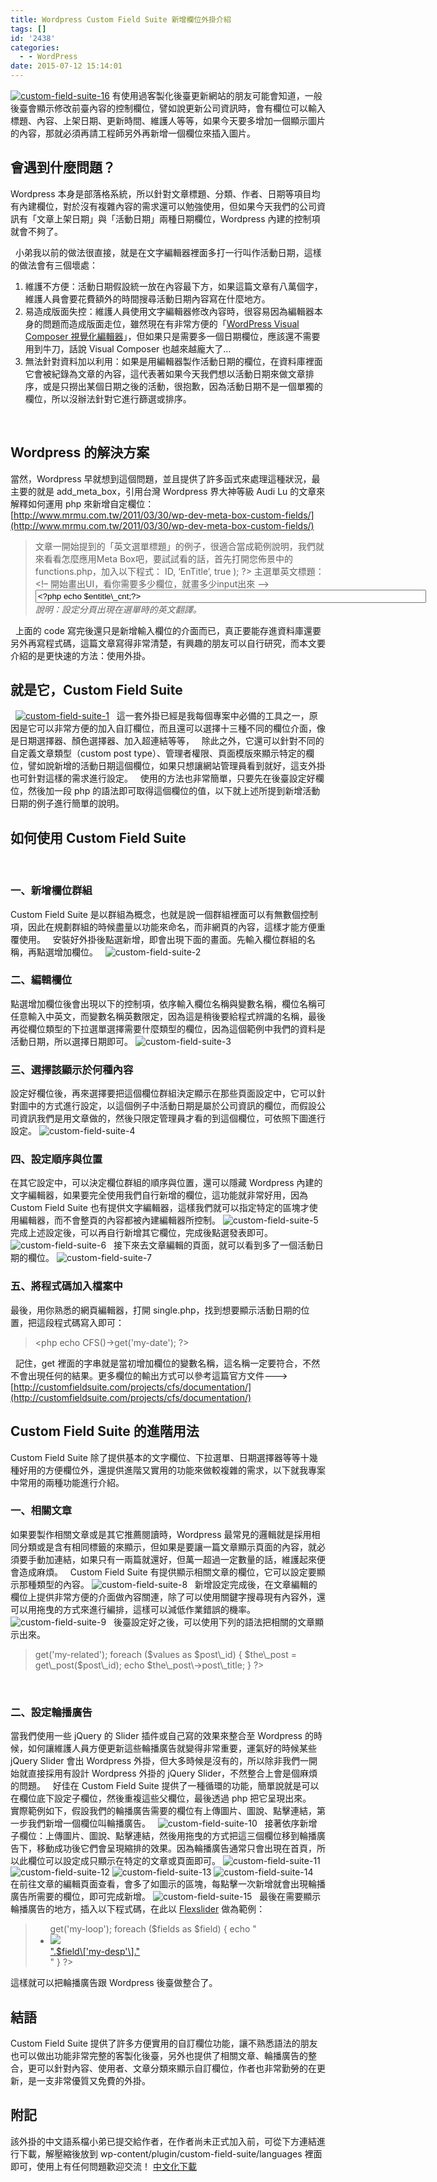 ```yaml
---
title: Wordpress Custom Field Suite 新增欄位外掛介紹
tags: []
id: '2438'
categories:
  - - WordPress
date: 2015-07-12 15:14:01
---
```


[![custom-field-suite-16](https://oberonlai.blog/wp-content/uploads/2015/07/custom-field-suite-16-1024x620.jpg)](http://www.prowebdesign.ro/flat-ui-dashboard-free-psd-by-prowebdesign/) 有使用過客製化後臺更新網站的朋友可能會知道，一般後臺會顯示修改前臺內容的控制欄位，譬如說更新公司資訊時，會有欄位可以輸入標題、內容、上架日期、更新時間、維護人等等，如果今天要多增加一個顯示圖片的內容，那就必須再請工程師另外再新增一個欄位來插入圖片。  

## 會遇到什麼問題？

Wordpress 本身是部落格系統，所以針對文章標題、分類、作者、日期等項目均有內建欄位，對於沒有複雜內容的需求還可以勉強使用，但如果今天我們的公司資訊有「文章上架日期」與「活動日期」兩種日期欄位，Wordpress 內建的控制項就會不夠了。
<!-- more -->
  小弟我以前的做法很直接，就是在文字編輯器裡面多打一行叫作活動日期，這樣的做法會有三個壞處：

1.  維護不方便：活動日期假設統一放在內容最下方，如果這篇文章有八萬個字，維護人員會要花費額外的時間搜尋活動日期內容寫在什麼地方。
2.  易造成版面失控：維護人員使用文字編輯器修改內容時，很容易因為編輯器本身的問題而造成版面走位，雖然現在有非常方便的「[WordPress Visual Composer 視覺化編輯器](https://oberonlai.blog/wordpress-for-business-website-tool/)」，但如果只是需要多一個日期欄位，應該還不需要用到牛刀，話說 Visual Composer 也越來越龐大了...
3.  無法針對資料加以利用：如果是用編輯器製作活動日期的欄位，在資料庫裡面它會被紀錄為文章的內容，這代表著如果今天我們想以活動日期來做文章排序，或是只撈出某個日期之後的活動，很抱歉，因為活動日期不是一個單獨的欄位，所以沒辦法針對它進行篩選或排序。

 

## Wordpress 的解決方案

當然，Wordpress 早就想到這個問題，並且提供了許多函式來處理這種狀況，最主要的就是 add\_meta\_box，引用台灣 Wordpress 界大神等級 Audi Lu 的文章來解釋如何運用 php 來新增自定欄位：[http://www.mrmu.com.tw/2011/03/30/wp-dev-meta-box-custom-fields/](http://www.mrmu.com.tw/2011/03/30/wp-dev-meta-box-custom-fields/)  

> 文章一開始提到的「英文選單標題」的例子，很適合當成範例說明，我們就來看看怎麼應用Meta Box吧，要試試看的話，首先打開您佈景中的functions.php，加入以下程式： <?php /\* 小範例：建立英文選單標題 \*/ add\_action(‘admin\_init’, ‘admin\_init\_fn’); // 指定後台初始化時要執行我們自訂的函式admin\_init\_fn function admin\_init\_fn() { // 使用add\_meta\_box來增加一個「自訂區塊」，在callback的參數位置，放上我們自訂的函式 EnTitleCB\_fn add\_meta\_box(‘EnTitle’, ‘英文標題’, ‘EnTitleCB\_fn’, ‘page’, ‘normal’, ‘high’, null); } // 當WP要畫出自訂區塊時，就會執行add\_meta\_box指定的這個callback函式 function EnTitleCB\_fn() { // 需要取得目前編輯的post資訊，如id global $post; // 把我們自訂的Post Meta從資料庫取出，待會放進欄位 // 看你需要多少欄位，就要執行幾次get\_post\_meta()來取值 $entitle\_cnt = get\_post\_meta( $post->ID, ‘EnTitle’, true ); ?> <th scope="row">主選單英文標題：</th> <td> <!– 開始畫出UI，看你需要多少欄位，就畫多少input出來 –> <label for="EnTitle"> <input id="EnTitle" type="text" size="75" name="EnTitle" value="<?php echo $entitle\_cnt;?>" /> <br /><em>說明：設定分頁出現在選單時的英文翻譯。</em> </label> </td> </tr> <?php } ?>

  上面的 code 寫完後還只是新增輸入欄位的介面而已，真正要能存進資料庫還要另外再寫程式碼，這篇文章寫得非常清楚，有興趣的朋友可以自行研究，而本文要介紹的是更快速的方法：使用外掛。  

## 就是它，Custom Field Suite

  [![custom-field-suite-1](https://oberonlai.blog/wp-content/uploads/2015/07/custom-field-suite-1-1024x511.jpg)](https://wordpress.org/plugins/custom-field-suite/)   這一套外掛已經是我每個專案中必備的工具之一，原因是它可以非常方便的加入自訂欄位，而且還可以選擇十三種不同的欄位介面，像是日期選擇器、顏色選擇器、加入超連結等等，   除此之外，它還可以針對不同的自定義文章類型（custom post type）、管理者權限、頁面模版來顯示特定的欄位，譬如說新增的活動日期這個欄位，如果只想讓網站管理員看到就好，這支外掛也可針對這樣的需求進行設定。   使用的方法也非常簡單，只要先在後臺設定好欄位，然後加一段 php 的語法即可取得這個欄位的值，以下就上述所提到新增活動日期的例子進行簡單的說明。  

## 如何使用 Custom Field Suite

 

### 一、新增欄位群組

Custom Field Suite 是以群組為概念，也就是說一個群組裡面可以有無數個控制項，因此在規劃群組的時候盡量以功能來命名，而非網頁的內容，這樣才能方便重覆使用。   安裝好外掛後點選新增，即會出現下面的畫面。先輸入欄位群組的名稱，再點選增加欄位。   ![custom-field-suite-2](https://oberonlai.blog/wp-content/uploads/2015/07/custom-field-suite-2-1024x580.jpg)  

### 二、編輯欄位

點選增加欄位後會出現以下的控制項，依序輸入欄位名稱與變數名稱，欄位名稱可任意輸入中英文，而變數名稱英數限定，因為這是稍後要給程式辨識的名稱，最後再從欄位類型的下拉選單選擇需要什麼類型的欄位，因為這個範例中我們的資料是活動日期，所以選擇日期即可。 ![custom-field-suite-3](https://oberonlai.blog/wp-content/uploads/2015/07/custom-field-suite-3-1024x621.jpg)  

### 三、選擇該顯示於何種內容

設定好欄位後，再來選擇要把這個欄位群組決定顯示在那些頁面設定中，它可以針對圖中的方式進行設定，以這個例子中活動日期是屬於公司資訊的欄位，而假設公司資訊我們是用文章做的，然後只限定管理員才看的到這個欄位，可依照下圖進行設定。 ![custom-field-suite-4](https://oberonlai.blog/wp-content/uploads/2015/07/custom-field-suite-4-1024x607.jpg)  

### 四、設定順序與位置

在其它設定中，可以決定欄位群組的順序與位置，還可以隱藏 Wordpress 內建的文字編輯器，如果要完全使用我們自行新增的欄位，這功能就非常好用，因為 Custom Field Suite 也有提供文字編輯器，這樣我們就可以指定特定的區塊才使用編輯器，而不會整頁的內容都被內建編輯器所控制。 ![custom-field-suite-5](https://oberonlai.blog/wp-content/uploads/2015/07/custom-field-suite-5-1024x540.jpg)   完成上述設定後，可以再自行新增其它欄位，完成後點選發表即可。 ![custom-field-suite-6](https://oberonlai.blog/wp-content/uploads/2015/07/custom-field-suite-6-1024x596.jpg)   接下來去文章編輯的頁面，就可以看到多了一個活動日期的欄位。 ![custom-field-suite-7](https://oberonlai.blog/wp-content/uploads/2015/07/custom-field-suite-7-1024x763.jpg)  

### 五、將程式碼加入檔案中

最後，用你熟悉的網頁編輯器，打開 single.php，找到想要顯示活動日期的位置，把這段程式碼寫入即可：

> <php echo CFS()->get('my-date'); ?>

  記住，get 裡面的字串就是當初增加欄位的變數名稱，這名稱一定要符合，不然不會出現任何的結果。更多欄位的輸出方式可以參考這篇官方文件--->[http://customfieldsuite.com/projects/cfs/documentation/](http://customfieldsuite.com/projects/cfs/documentation/)  

## Custom Field Suite 的進階用法

Custom Field Suite 除了提供基本的文字欄位、下拉選單、日期選擇器等等十幾種好用的方便欄位外，還提供進階又實用的功能來做較複雜的需求，以下就我專案中常用的兩種功能進行介紹。  

### 一、相關文章

如果要製作相關文章或是其它推薦閱讀時，Wordpress 最常見的邏輯就是採用相同分類或是含有相同標籤的來顯示，但如果是要讓一篇文章顯示頁面的內容，就必須要手動加連結，如果只有一兩篇就還好，但萬一超過一定數量的話，維護起來便會造成麻煩。   Custom Field Suite 有提供顯示相關文章的欄位，它可以設定要顯示那種類型的內容。 ![custom-field-suite-8](https://oberonlai.blog/wp-content/uploads/2015/07/custom-field-suite-8-1024x606.jpg)   新增設定完成後，在文章編輯的欄位上提供非常方便的介面做內容關連，除了可以使用關鍵字搜尋現有內容外，還可以用拖曳的方式來進行編排，這樣可以減低作業錯誤的機率。 ![custom-field-suite-9](https://oberonlai.blog/wp-content/uploads/2015/07/custom-field-suite-9-1024x524.jpg)   後臺設定好之後，可以使用下列的語法把相關的文章顯示出來。

> <?php $values = CFS()->get('my-related'); foreach ($values as $post\_id) { $the\_post = get\_post($post\_id); echo $the\_post\->post\_title; } ?>

 

### 二、設定輪播廣告

當我們使用一些 jQuery 的 Slider 插件或自己寫的效果來整合至 Wordpress 的時候，如何讓維護人員方便更新這些輪播廣告就變得非常重要，運氣好的時候某些 jQuery Slider 會出 Wordpress 外掛，但大多時候是沒有的，所以除非我們一開始就直接採用有設計 Wordpress 外掛的 jQuery Slider，不然整合上會是個麻煩的問題。   好佳在 Custom Field Suite 提供了一種循環的功能，簡單說就是可以在欄位底下設定子欄位，然後重複這些父欄位，最後透過 php 把它呈現出來。   實際範例如下，假設我們的輪播廣告需要的欄位有上傳圖片、圖說、點擊連結，第一步我們新增一個欄位叫輪播廣告。   ![custom-field-suite-10](https://oberonlai.blog/wp-content/uploads/2015/07/custom-field-suite-101-1024x578.jpg)   接著依序新增子欄位：上傳圖片、圖說、點擊連結，然後用拖曳的方式把這三個欄位移到輪播廣告下，移動成功後它們會呈現縮排的效果。因為輪播廣告通常只會出現在首頁，所以此欄位可以設定成只顯示在特定的文章或頁面即可。 ![custom-field-suite-11](https://oberonlai.blog/wp-content/uploads/2015/07/custom-field-suite-11-1024x465.jpg) ![custom-field-suite-12](https://oberonlai.blog/wp-content/uploads/2015/07/custom-field-suite-12-1024x632.jpg) ![custom-field-suite-13](https://oberonlai.blog/wp-content/uploads/2015/07/custom-field-suite-13-1024x673.jpg) ![custom-field-suite-14](https://oberonlai.blog/wp-content/uploads/2015/07/custom-field-suite-14-1024x416.jpg)   在前往文章的編輯頁面查看，會多了如圖示的區塊，每點擊一次新增就會出現輪播廣告所需要的欄位，即可完成新增。 ![custom-field-suite-15](https://oberonlai.blog/wp-content/uploads/2015/07/custom-field-suite-15-1024x798.jpg)   最後在需要顯示輪播廣告的地方，插入以下程式碼，在此以 [Flexslider](http://www.woothemes.com/flexslider/) 做為範例：

> <ul class="flexslider"> <php $fields = CFS()->get('my-loop'); foreach ($fields as $field) { echo "<li><a href='".$field\['my-link'\]."'><img src='".$field\['my-banner'\]."' /><br/>".$field\['my-desp'\]."</a></li>" } ?> </ul>

這樣就可以把輪播廣告跟 Wordpress 後臺做整合了。  

## 結語

Custom Field Suite 提供了許多方便實用的自訂欄位功能，讓不熟悉語法的朋友也可以做出功能非常完整的客製化後臺，另外也提供了相關文章、輪播廣告的整合，更可以針對內容、使用者、文章分類來顯示自訂欄位，作者也非常勤勞的在更新，是一支非常優質又免費的外掛。  

## 附記

該外掛的中文語系檔小弟已提交給作者，在作者尚未正式加入前，可從下方連結進行下載，解壓縮後放到 wp-content/plugin/custom-field-suite/languages 裡面即可，使用上有任何問題歡迎交流！ [中文化下載](https://oberonlai.blog/wp-content/uploads/2015/07/Wordpress-custom-field-suite-zh-TW.zip)